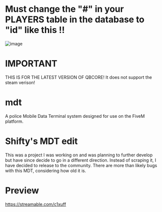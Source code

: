 # Must change the "#" in your PLAYERS table in the database to "id" like this !!

![image](https://user-images.githubusercontent.com/57848836/124848636-e06d9880-df62-11eb-88aa-c0e211b039e3.png)


# IMPORTANT

THIS IS FOR THE LATEST VERSION OF QBCORE! It does not support the steam verison!

# mdt
A police Mobile Data Terminal system designed for use on the FiveM platform.


# Shifty's MDT edit
This was a project I was working on and was planning to further develop but have since decide to go in a different direction. Instead of scraping it, I have decided to release to the community. There are more than likely bugs with this MDT, considering how old it is.


# Preview
https://streamable.com/c1xuff
